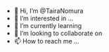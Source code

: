 - 👋 Hi, I’m @TairaNomura  
- 👀 I’m interested in ... 
- 🌱 I’m currently learning   
- 💞️ I’m looking to collaborate on   
- 📫 How to reach me ... 
 
<!---
TairaNomura/TairaNomura is a ✨ special ✨ repository because its `README.md` (this file) appears on your GitHub profile.
You can click the Preview link to take a look at your changes.
--->
 
